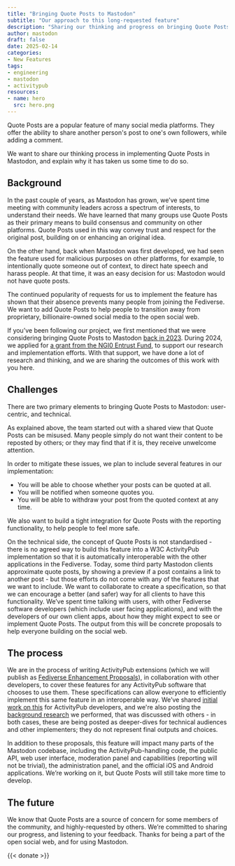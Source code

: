 ```yaml
---
title: "Bringing Quote Posts to Mastodon"
subtitle: "Our approach to this long-requested feature"
description: "Sharing our thinking and progress on bringing Quote Posts to Mastodon, with a goal to create a safe and respectful space for everyone."
author: mastodon
draft: false
date: 2025-02-14
categories:
- New Features
tags:
- engineering
- mastodon
- activitypub
resources:
- name: hero
  src: hero.png
---
```


Quote Posts are a popular feature of many social media platforms. They offer the ability to share another person's post to one's own followers, while adding a comment.

We want to share our thinking process in implementing Quote Posts in Mastodon, and explain why it has taken us some time to do so.

## Background

In the past couple of years, as Mastodon has grown, we’ve spent time meeting with community leaders across a spectrum of interests, to understand their needs. We have learned that many groups use Quote Posts as their primary means to build consensus and community on other platforms. Quote Posts used in this way convey trust and respect for the original post, building on or enhancing an original idea.

On the other hand, back when Mastodon was first developed, we had seen the feature used for malicious purposes on other platforms, for example, to intentionally quote someone out of context, to direct hate speech and harass people. At that time, it was an easy decision for us: Mastodon would not have quote posts.

The continued popularity of requests for us to implement the feature has shown that their absence prevents many people from joining the Fediverse. We want to add Quote Posts to help people to transition away from proprietary, billionaire-owned social media to the open social web.

If you’ve been following our project, we first mentioned that we were considering bringing Quote Posts to Mastodon [back in 2023](https://blog.joinmastodon.org/2023/05/a-new-onboarding-experience-on-mastodon/). During 2024, we applied for [a grant from the NGI0 Entrust Fund](https://nlnet.nl/project/Mastodon-Quoting/), to support our research and implementation efforts. With that support, we have done a lot of research and thinking, and we are sharing the outcomes of this work with you here.

## Challenges

There are two primary elements to bringing Quote Posts to Mastodon: user-centric, and technical.

As explained above, the team started out with a shared view that Quote Posts can be misused. Many people simply do not want their content to be reposted by others; or they may find that if it is, they receive unwelcome attention.

In order to mitigate these issues, we plan to include several features in our implementation:

- You will be able to choose whether your posts can be quoted at all.
- You will be notified when someone quotes you.
- You will be able to withdraw your post from the quoted context at any time.

We also want to build a tight integration for Quote Posts with the reporting functionality, to help people to feel more safe.

On the technical side, the concept of Quote Posts is not standardised - there is no agreed way to build this feature into a W3C ActivityPub implementation so that it is automatically interoperable with the other applications in the Fediverse. Today, some third party Mastodon clients approximate quote posts, by showing a preview if a post contains a link to another post - but those efforts do not come with any of the features that we want to include. We want to collaborate to create a specification, so that we can encourage a better (and safer) way for all clients to have this functionality. We’ve spent time talking with users, with other Fediverse software developers (which include user facing applications), and with the developers of our own client apps, about how they might expect to see or implement Quote Posts. The output from this will be concrete proposals to help everyone building on the social web.

## The process

We are in the process of writing ActivityPub extensions (which we will publish as [Fediverse Enhancement Proposals](https://codeberg.org/fediverse/fep)), in collaboration with other developers, to cover these features for any ActivityPub software that chooses to use them. These specifications can allow everyone to efficiently implement this same feature in an interoperable way. We’ve shared [initial work on this](https://socialhub.activitypub.rocks/t/pre-fep-quote-posts-quote-policies-and-quote-controls/5031) for ActivityPub developers, and we're also posting the [background research](https://github.com/mastodon/specs-background/blob/main/quote-posts/quote-posts-research-and-goals.md) we performed, that was discussed with others - in both cases, these are being posted as deeper-dives for technical audiences and other implementers; they do not represent final outputs and choices.

In addition to these proposals, this feature will impact many parts of the Mastodon codebase, including the ActivityPub-handling code, the public API, web user interface, moderation panel and capabilities (reporting will not be trivial), the administration panel, and the official iOS and Android applications. We’re working on it, but Quote Posts will still take more time to develop.

## The future

We know that Quote Posts are a source of concern for some members of the community, and highly-requested by others. We’re committed to sharing our progress, and listening to your feedback. Thanks for being a part of the open social web, and for using Mastodon.

{{< donate >}}
